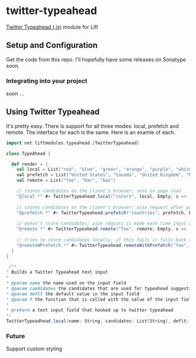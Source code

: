 twitter-typeahead
=================

<a href="https://github.com/twitter/typeahead.js/">Twitter Typeahead (.js)</a> module for Lift 

## Setup and Configuration 

Get the code from this repo. I'll hopefully have some releases on Sonatype soon.

### Integrating into your project

soon ...

## Using Twitter Typeahead

It's pretty easy. There is support for all three modes: local, prefetch and remote. The interface
for each is the same. Here is an examle of each.


```scala
import net.liftmodules.typeahead.{TwitterTypeahead}

class TypeAhead {

  def render = {
    val local = List("red", "blue", "green", "orange", "purple", "white", "grey")
    val prefetch = List("United States", "Canada", "United Kingdom", "Mexico", "Italy")
    val remote = List("foo", "bar", "baz")

    // stores candidates on the client's browser; sent on page load
    "@local *" #> TwitterTypeahead.local("colors", local, Empty, s =>  Noop) &
    
    // stores candidates on the client's browser; ajax request after page load
    "@prefetch *" #> TwitterTypeahead.prefetch("countries", prefetch, Empty, s =>  Noop) &
    
    // doesn't store candidates; ajax requsts is made each time input changes
    "@remote *" #> TwitterTypeahead.remote("foo", remote, Empty, s =>  Noop)
    
    // tries to store candidates locally, if this fails it falls back to remote
    "@remoteWPrefetch *" #> TwitterTypeahead.remoteWithPrefetch("foo", remote, Empty, s =>  Noop)
  }
}

 /**
* Builds a Twitter Typeahead text input 
*
* @param name the name used on the input field
* @param candidates the candidates that are used for typeahead suggestions
* @param deflt the default value in the input field
* @param f the function that is called with the value of the input field on form post
*
* @return a text input field that hooked up to twitter typeahead
*/
TwitterTypeadhead.local(name: String, candidates: List[String], deflt: Box[String], f: String => JsCmd)

```
### Future
Support custom styling



